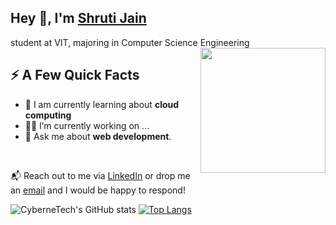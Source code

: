 <h2>Hey 👋, I'm <a href="https://www.linkedin.com/in/shruti-j-08a399196/">Shruti Jain</a></h2>
student at VIT, majoring in Computer Science Engineering
<br /> 
<img align="right" src="https://media.tenor.com/images/d41a7004a8815e01f8fc6b4c07383640/tenor.gif" height="200"/>
<h2>⚡️ A Few Quick Facts</h2>
<ul>
<li>🧐 I am currently learning about <strong>cloud computing</strong></li>
<li>👨‍💻 I’m currently working on ...</li>
<!-- <li>👯 I’m looking to collaborate on ...</li> -->
<li>💬 Ask me about <strong>web development</strong>.</li>
<!--<li>📙 Check out my <a href="">resume</a>.</li> -->
</ul>
<br/>

📬 Reach out to me via [LinkedIn](https://www.linkedin.com/in/shruti-j-08a399196/) or drop me an [email](mailto:sh2000.cool.j@gmail.com) and I would be happy to respond! <br/>

![CyberneTech's GitHub stats](https://github-readme-stats.vercel.app/api?username=CyberneTech&count_private=true&show_icons=true&theme=tokyonight)
[![Top Langs](https://github-readme-stats.vercel.app/api/top-langs/?username=CyberneTech&layout=compact&theme=tokyonight)](https://github.com/CyberneTech/github-readme-stats)
